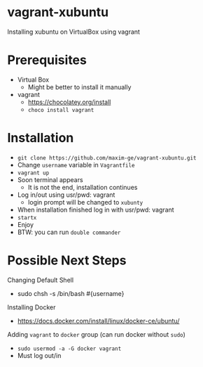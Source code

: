 # vagrant-xubuntu

Installing xubuntu on VirtualBox using vagrant 

# Prerequisites

- Virtual Box
  - Might be better to install it manually
- vagrant 
  - https://chocolatey.org/install
  - `choco install vagrant`

# Installation

- `git clone https://github.com/maxim-ge/vagrant-xubuntu.git`
- Change `username` variable in `Vagrantfile`
- `vagrant up`
- Soon terminal appears
  - It is not the end, installation continues
- Log in/out using usr/pwd: vagrant
  - login prompt will be changed to `xubunty`
- When installation finished log in with usr/pwd: vagrant
- `startx`
- Enjoy
- BTW: you can run `double commander`

# Possible Next Steps

Changing Default Shell
- sudo chsh -s /bin/bash #{username}

Installing Docker
- https://docs.docker.com/install/linux/docker-ce/ubuntu/

Adding `vagrant` to `docker` group (can run docker without `sudo`)
- `sudo usermod -a -G docker vagrant`
- Must log out/in
